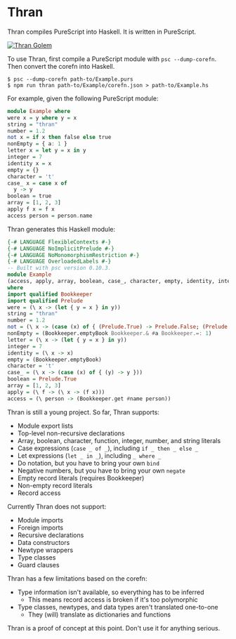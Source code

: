 # Thran

Thran compiles PureScript into Haskell.
It is written in PureScript.

[![Thran Golem](https://i.imgur.com/iwbcQjm.jpg)](http://gatherer.wizards.com/Pages/Card/Details.aspx?multiverseid=423539)

To use Thran, first compile a PureScript module with `psc --dump-corefn`.
Then convert the corefn into Haskell.

``` shell
$ psc --dump-corefn path-to/Example.purs
$ npm run thran path-to/Example/corefn.json > path-to/Example.hs
```

For example, given the following PureScript module:

``` purescript
module Example where
were x = y where y = x
string = "thran"
number = 1.2
not x = if x then false else true
nonEmpty = { a: 1 }
letter x = let y = x in y
integer = 7
identity x = x
empty = {}
character = 't'
case_ x = case x of
  y -> y
boolean = true
array = [1, 2, 3]
apply f x = f x
access person = person.name
```

Thran generates this Haskell module:

``` haskell
{-# LANGUAGE FlexibleContexts #-}
{-# LANGUAGE NoImplicitPrelude #-}
{-# LANGUAGE NoMonomorphismRestriction #-}
{-# LANGUAGE OverloadedLabels #-}
-- Built with psc version 0.10.3.
module Example
(access, apply, array, boolean, case_, character, empty, identity, integer, letter, nonEmpty, not, number, string, were)
where
import qualified Bookkeeper
import qualified Prelude
were = (\ x -> (let { y = x } in y))
string = "thran"
number = 1.2
not = (\ x -> (case (x) of { (Prelude.True) -> Prelude.False; (Prelude.False) -> Prelude.True }))
nonEmpty = (Bookkeeper.emptyBook Bookkeeper.& #a Bookkeeper.=: 1)
letter = (\ x -> (let { y = x } in y))
integer = 7
identity = (\ x -> x)
empty = (Bookkeeper.emptyBook)
character = 't'
case_ = (\ x -> (case (x) of { (y) -> y }))
boolean = Prelude.True
array = [1, 2, 3]
apply = (\ f -> (\ x -> (f x)))
access = (\ person -> (Bookkeeper.get #name person))
```

Thran is still a young project.
So far, Thran supports:

- Module export lists
- Top-level non-recursive declarations
- Array, boolean, character, function, integer, number, and string literals
- Case expressions (`case _ of _`), including `if _ then _ else _`
- Let expressions (`let _ in _`), including `_ where _`
- Do notation, but you have to bring your own `bind`
- Negative numbers, but you have to bring your own `negate`
- Empty record literals (requires Bookkeeper)
- Non-empty record literals
- Record access

Currently Thran does not support:

- Module imports
- Foreign imports
- Recursive declarations
- Data constructors
- Newtype wrappers
- Type classes
- Guard clauses

Thran has a few limitations based on the corefn:

- Type information isn't available, so everything has to be inferred
  - This means record access is broken if it's too polymorphic
- Type classes, newtypes, and data types aren't translated one-to-one
  - They (will) translate as dictionaries and functions

Thran is a proof of concept at this point.
Don't use it for anything serious.
